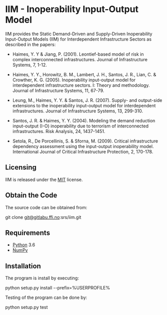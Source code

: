 # IIM - Inoperability Input-Output Model

IIM provides the Static Demand-Driven and Supply-Driven Inoperability 
Input-Output Models (IIM) for Interdependent Infrastructure Sectors as 
described in the papers:

 - Haimes, Y. Y & Jiang, P. (2001). Leontief-based model of risk in   
   complex interconnected infrastructures. Journal of Infrastructure 
   Systems, 7, 1-12.

 - Haimes, Y. Y., Horowitz, B. M., Lambert, J. H., Santos, J. R., Lian, C. & 
   Crowther, K. G. (2005). Inoperability input-output model for interdependent
   infrastructure sectors. I: Theory and methodology. Journal of Infrastructure
   Systems, 11, 67-79.

 - Leung, M., Haimes, Y. Y. & Santos, J. R. (2007). Supply- and output-side 
   extensions to the inoperability input-output model for interdependent 
   infrastructures. Journal of Infrastructure Systems, 13, 299-310.

 - Santos, J. R. & Haimes, Y. Y. (2004). Modeling the demand reduction 
   input-output (I-O) inoperability due to terrorism of interconnected 
   infrastructures. Risk Analysis, 24, 1437-1451.

 - Setola, R., De Porcellinis, S. & Sforna, M. (2009). Critical infrastructure
   dependency assessment using the input-output inoperability model.
   International Journal of Critical Infrastructure Protection, 2, 170-178.

## Licensing

IIM is released under the [MIT](LICENSE) license.

## Obtain the Code

The source code can be obtained from:

  git clone git@gitlabu.ffi.no:srs/iim.git

## Requirements

* [Python](https://docs.python.org/3/) 3.6
* [NumPy](http://www.numpy.org/)

## Installation

The program is install by executing:

  python setup.py install --prefix=%USERPROFILE%

Testing of the program can be done by:

  python setup.py test
